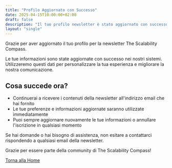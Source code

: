 ```yaml
---
title: "Profilo Aggiornato con Successo"
date: 2025-04-15T10:00:00+02:00
draft: false
description: "Il tuo profilo newsletter è stato aggiornato con successo."
layout: "single"
---
```


Grazie per aver aggiornato il tuo profilo per la newsletter The Scalability Compass.

Le tue informazioni sono state aggiornate con successo nei nostri sistemi. Utilizzeremo questi dati per personalizzare la tua esperienza e migliorare la nostra comunicazione.

## Cosa succede ora?

- Continuerai a ricevere i contenuti della newsletter all'indirizzo email che hai fornito
- Le tue preferenze e informazioni aggiornate saranno utilizzate immediatamente
- Puoi sempre aggiornare nuovamente le tue informazioni o annullare l'iscrizione in qualsiasi momento

Se hai domande o hai bisogno di assistenza, non esitare a contattarci rispondendo a qualsiasi email della newsletter.

Grazie per essere parte della community di The Scalability Compass!

[Torna alla Home](/)

